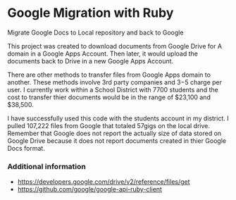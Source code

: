 # Google Migration with Ruby
Migrate Google Docs to Local repository and back to Google

This project was created to download documents from Google Drive for A domain in a Google Apps Account. Then later, it would upload the documents back to Drive in a new Google Apps Account.

There are other methods to transfer files from Google Apps domain to another. These methods involve 3rd party companies and $3-$5 charge per user. I currently work within a School District with 7700 students and the cost to transfer thier documents would be in the range of $23,100 and $38,500. 

I have successfully used this code with the students account in my district. I pulled 107,222 files from Google that totaled 57gigs on the local drive. Remember that Google does not report the actually size of data stored on Google Drive because it does not report documents created in thier Google Docs format.  



### Additional information

- https://developers.google.com/drive/v2/reference/files/get
- https://github.com/google/google-api-ruby-client
